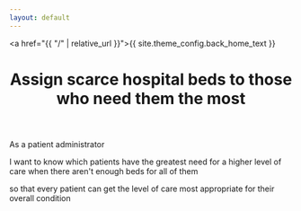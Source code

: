 ```yaml
---
layout: default
---
```


<a href="{{ "/" | relative_url }}">{{ site.theme_config.back_home_text }}</a>

<header>
  <h1>Assign scarce hospital beds to those who need them the most
</h1>
</header>

As a patient administrator

I want to know which patients have the greatest need for a higher level of care when there aren't enough beds for all of them

so that every patient can get the level of care most appropriate for their overall condition
